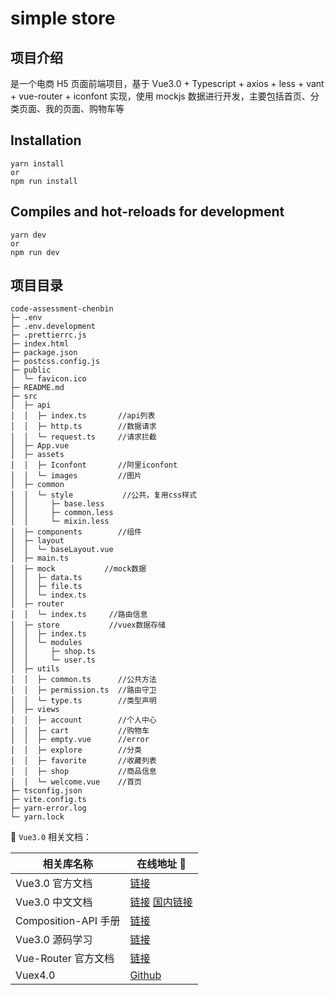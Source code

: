 # simple store

## 项目介绍

是一个电商 H5 页面前端项目，基于 Vue3.0 + Typescript + axios + less + vant + vue-router + iconfont 实现，使用 mockjs 数据进行开发，主要包括首页、分类页面、我的页面、购物车等

## Installation

```shell
yarn install
or
npm run install
```

## Compiles and hot-reloads for development

```shell
yarn dev
or
npm run dev
```

## 项目目录

```
code-assessment-chenbin
├─ .env
├─ .env.development
├─ .prettierrc.js
├─ index.html
├─ package.json
├─ postcss.config.js
├─ public
│  └─ favicon.ico
├─ README.md
├─ src
│  ├─ api
│  │  ├─ index.ts       //api列表
│  │  ├─ http.ts        //数据请求
│  │  └─ request.ts     //请求拦截
│  ├─ App.vue
│  ├─ assets
│  │  ├─ Iconfont       //阿里iconfont
│  │  └─ images         //图片
│  ├─ common
│  │  └─ style           //公共，复用css样式
│  │     ├─ base.less
│  │     ├─ common.less
│  │     └─ mixin.less
│  ├─ components        //组件
│  ├─ layout
│  │  └─ baseLayout.vue
│  ├─ main.ts
│  ├─ mock           //mock数据
│  │  ├─ data.ts
│  │  ├─ file.ts
│  │  └─ index.ts
│  ├─ router
│  │  └─ index.ts     //路由信息
│  ├─ store           //vuex数据存储
│  │  ├─ index.ts
│  │  └─ modules
│  │     ├─ shop.ts
│  │     └─ user.ts
│  ├─ utils
│  │  ├─ common.ts      //公共方法
│  │  ├─ permission.ts  //路由守卫
│  │  └─ type.ts        //类型声明
│  ├─ views
│  │  ├─ account        //个人中心
│  │  ├─ cart           //购物车
│  │  ├─ empty.vue      //error
│  │  ├─ explore        //分类
│  │  ├─ favorite       //收藏列表
│  │  ├─ shop           //商品信息
│  │  └─ welcome.vue    //首页
├─ tsconfig.json
├─ vite.config.ts
├─ yarn-error.log
└─ yarn.lock

```

📖 `Vue3.0` 相关文档：

| 相关库名称           | 在线地址 🔗                                                                                                                   |
| -------------------- | ----------------------------------------------------------------------------------------------------------------------------- |
| Vue3.0 官方文档      | <a href="https://v3.vuejs.org/" target="_blank">链接</a>                                                                      |
| Vue3.0 中文文档      | <a href="https://v3.cn.vuejs.org/" target="_blank">链接</a> <a href="https://vue3js.cn/docs/zh/" target="_blank">国内链接</a> |
| Composition-API 手册 | <a href="https://vue3js.cn/vue-composition-api/" target="_blank">链接</a>                                                     |
| Vue3.0 源码学习      | <a href="https://vue3js.cn/start/" target="_blank">链接</a>                                                                   |
| Vue-Router 官方文档  | <a href="https://next.router.vuejs.org/" target="_blank">链接</a>                                                             |
| Vuex4.0              | <a href="https://github.com/vuejs/vuex/tree/4.0/" target="_blank">Github</a>                                                  |
